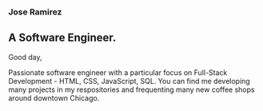 ### Jose Ramirez
## A Software Engineer.

Good day,

Passionate software engineer with a particular focus on Full-Stack Development - HTML, CSS, JavaScript, SQL. You can find me developing many projects in my respositories and frequenting many new coffee shops around downtown Chicago.
